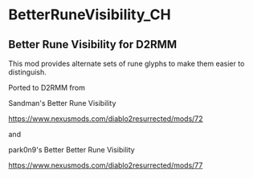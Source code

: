 # BetterRuneVisibility_CH

## Better Rune Visibility for D2RMM

This mod provides alternate sets of rune glyphs to make them easier to distinguish.

Ported to D2RMM from

Sandman's Better Rune Visibility

https://www.nexusmods.com/diablo2resurrected/mods/72

and

park0n9's Better Better Rune Visibility

https://www.nexusmods.com/diablo2resurrected/mods/77
